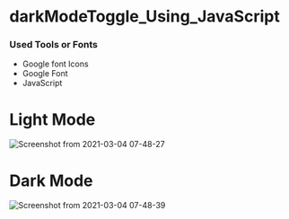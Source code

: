 # darkModeToggle_Using_JavaScript
### Used Tools or Fonts
- Google font Icons
- Google Font
- JavaScript

# Light Mode

![Screenshot from 2021-03-04 07-48-27](https://user-images.githubusercontent.com/47202697/109899952-b1969b80-7cbe-11eb-95f7-20f755088ee2.png)

# Dark Mode

![Screenshot from 2021-03-04 07-48-39](https://user-images.githubusercontent.com/47202697/109900548-a8f29500-7cbf-11eb-9cf7-9e95fbd1ba9e.png)


